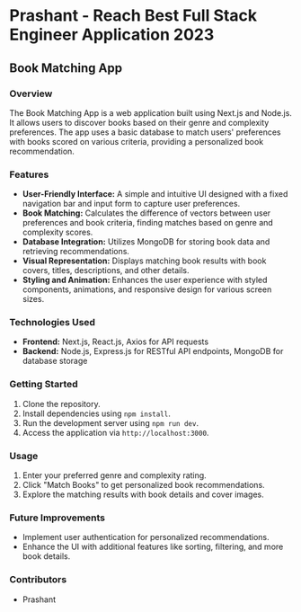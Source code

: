 # Prashant - Reach Best Full Stack Engineer Application 2023

## Book Matching App

### Overview

The Book Matching App is a web application built using Next.js and Node.js. It allows users to discover books based on their genre and complexity preferences. The app uses a basic database to match users' preferences with books scored on various criteria, providing a personalized book recommendation.

### Features

- **User-Friendly Interface:** A simple and intuitive UI designed with a fixed navigation bar and input form to capture user preferences.
- **Book Matching:** Calculates the difference of vectors between user preferences and book criteria, finding matches based on genre and complexity scores.
- **Database Integration:** Utilizes MongoDB for storing book data and retrieving recommendations.
- **Visual Representation:** Displays matching book results with book covers, titles, descriptions, and other details.
- **Styling and Animation:** Enhances the user experience with styled components, animations, and responsive design for various screen sizes.

### Technologies Used

- **Frontend:** Next.js, React.js, Axios for API requests
- **Backend:** Node.js, Express.js for RESTful API endpoints, MongoDB for database storage

### Getting Started

1. Clone the repository.
2. Install dependencies using `npm install`.
3. Run the development server using `npm run dev`.
4. Access the application via `http://localhost:3000`.

### Usage

1. Enter your preferred genre and complexity rating.
2. Click "Match Books" to get personalized book recommendations.
3. Explore the matching results with book details and cover images.

### Future Improvements

- Implement user authentication for personalized recommendations.
- Enhance the UI with additional features like sorting, filtering, and more book details.

### Contributors

- Prashant


